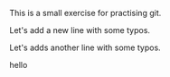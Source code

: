 This is a small exercise for practising git.

Let's add a new line with some typos.

Let's adds another line with some typos.

hello